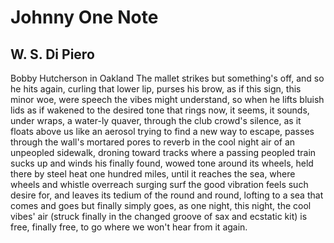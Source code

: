 # Johnny One Note
## W. S. Di Piero
Bobby Hutcherson in Oakland
The mallet strikes but something's off,
and so he hits again, curling that lower lip,
purses his brow, as if this sign, this minor woe,
were speech the vibes might understand,
so when he lifts bluish lids as if wakened
to the desired tone that rings now, it seems,
it sounds, under wraps, a water-ly quaver,
through the club crowd's silence,
as it floats above us like an aerosol
trying to find a new way to escape,
passes through the wall's mortared pores
to reverb in the cool night air of an
unpeopled sidewalk, droning toward tracks
where a passing peopled train sucks up
and winds his finally found, wowed tone
around its wheels, held there by steel heat
one hundred miles, until it reaches the sea,
where wheels and whistle overreach
surging surf the good vibration feels such
desire for, and leaves its tedium
of the round and round, lofting to a sea
that comes and goes but finally simply goes,
as one night, this night, the cool vibes' air
(struck finally in the changed groove of sax
and ecstatic kit) is free, finally free,
to go where we won't hear from it again.